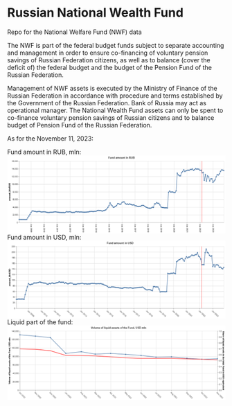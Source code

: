 # Russian National Wealth Fund 

Repo for the National Welfare Fund (NWF) data

The NWF is part of the federal budget funds subject to separate accounting and management in order to ensure co-financing of voluntary pension savings of Russian Federation citizens, as well as to balance (cover the deficit of) the federal budget and the budget of the Pension Fund of the Russian Federation.


Management of NWF assets is executed by the Ministry of Finance of the Russian Federation in accordance with procedure and terms established by the Government of the Russian Federation. Bank of Russia may act as operational manager. The National Wealth Fund assets can only be spent to co-finance voluntary pension savings of Russian citizens and to balance budget of Pension Fund of the Russian Federation.

As for the November 11, 2023:

Fund amount in RUB, mln:
<img src="https://github.com/winterForestStump/RNWF/blob/9012c479ef5f4a43a43446b3e85b0ed37a182dab/data/Fund%20amount%20in%20RUB.png" align="left" />



Fund amount in USD, mln:
<img src="https://github.com/winterForestStump/RNWF/blob/9012c479ef5f4a43a43446b3e85b0ed37a182dab/data/Fund%20amount%20in%20USD.png" align="left" />



Liquid part of the fund:
<img src="https://github.com/winterForestStump/RNWF/blob/9012c479ef5f4a43a43446b3e85b0ed37a182dab/data/Liquid%20share%20in%20USD.png" align="left" />
